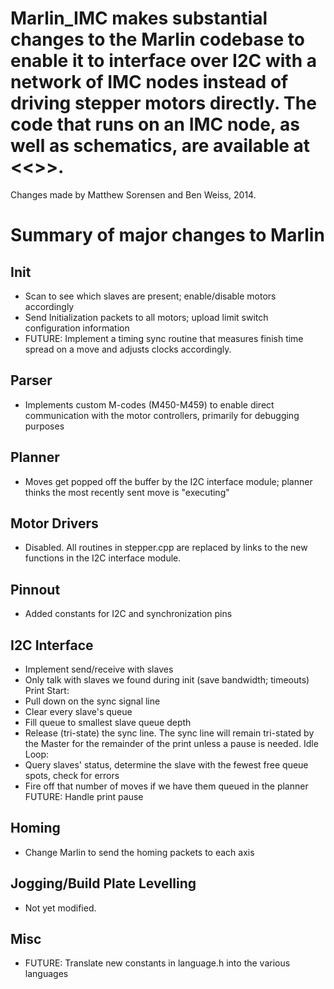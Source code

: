 # Marlin_IMC makes substantial changes to the Marlin codebase to enable it to interface over I2C with a network of IMC nodes instead of driving stepper motors directly. The code that runs on an IMC node, as well as schematics, are available at <<<insert link to ME599 repo>>>.

Changes made by Matthew Sorensen and Ben Weiss, 2014.

# Summary of major changes to Marlin

## Init

* Scan to see which slaves are present; enable/disable motors accordingly
* Send Initialization packets to all motors; upload limit switch configuration information
* FUTURE: Implement a timing sync routine that measures finish time spread on a move and adjusts clocks accordingly.

## Parser

* Implements custom M-codes (M450-M459) to enable direct communication with the motor controllers, primarily for debugging purposes

## Planner

* Moves get popped off the buffer by the I2C interface module; planner thinks the most recently sent move is "executing"

## Motor Drivers

* Disabled. All routines in stepper.cpp are replaced by links to the new functions in the I2C interface module.

## Pinnout

* Added constants for I2C and synchronization pins

## I2C Interface

* Implement send/receive with slaves
* Only talk with slaves we found during init (save bandwidth; timeouts)
Print Start:
* Pull down on the sync signal line
* Clear every slave's queue
* Fill queue to smallest slave queue depth
* Release (tri-state) the sync line. The sync line will remain tri-stated by the Master for the remainder of the print unless a pause is needed.
Idle Loop:
* Query slaves' status, determine the slave with the fewest free queue spots, check for errors
* Fire off that number of moves if we have them queued in the planner
FUTURE: Handle print pause

## Homing

* Change Marlin to send the homing packets to each axis

## Jogging/Build Plate Levelling

* Not yet modified.

## Misc

* FUTURE: Translate new constants in language.h into the various languages
